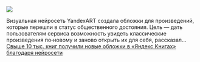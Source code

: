 <!--2025-02-19 13:00:32-->
<div class="yb">
  <div class="rss smaller1 habr"><img src="https://habrastorage.org/getpro/habr/upload_files/0fd/d6e/294/0fdd6e294d0c77700e7741e86d9447c5.jpeg" /><p>Визуальная нейросеть YandexART создала обложки для&nbsp;произведений, которые перешли в&nbsp;статус общественного достояния. Цель&nbsp;— дать пользователям сервиса возможность увидеть классические произведения по‑новому и заново открыть их для&nbsp;себя, рассказал... <br><a class="light" href="https://habr.com/ru/news/883966/?utm_source=habrahabr&utm_medium=rss&utm_campaign=883966">Свыше 10 тыс. книг получили новые обложки в «Яндекс Книгах» благодаря нейросети</a></div>
</div>
